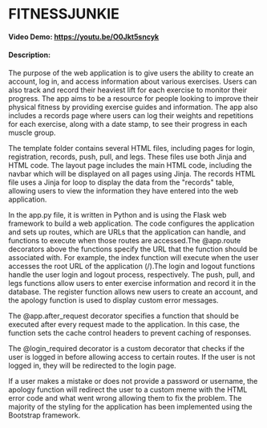# FITNESSJUNKIE
#### Video Demo:  <https://youtu.be/O0Jkt5sncyk>
#### Description:
The purpose of the web application is to give users the ability to create an account, log in, and access information about various exercises. Users can also track and record their heaviest lift for each exercise to monitor their progress. The app aims to be a resource for people looking to improve their physical fitness by providing exercise guides and information. The app also includes a records page where users can log their weights and repetitions for each exercise, along with a date stamp, to see their progress in each muscle group.

The template folder contains several HTML files, including pages for login, registration, records, push, pull, and legs. These files use both Jinja and HTML code. The layout page includes the main HTML code, including the navbar which will be displayed on all pages using Jinja. The records HTML file uses a Jinja for loop to display the data from the "records" table, allowing users to view the information they have entered into the web application.

In the app.py file, it is written in Python and is using the Flask web framework to build a web application. The code configures the application and sets up routes, which are URLs that the application can handle, and functions to execute when those routes are accessed.The @app.route decorators above the functions specify the URL that the function should be associated with. For example, the index function will execute when the user accesses the root URL of the application (/).The login and logout functions handle the user login and logout process, respectively. The push, pull, and legs functions allow users to enter exercise information and record it in the database. The register function allows new users to create an account, and the apology function is used to display custom error messages.

The @app.after_request decorator specifies a function that should be executed after every request made to the application. In this case, the function sets the cache control headers to prevent caching of responses.

The @login_required decorator is a custom decorator that checks if the user is logged in before allowing access to certain routes. If the user is not logged in, they will be redirected to the login page.

If a user makes a mistake or does not provide a password or username, the apology function will redirect the user to a custom meme with the HTML error code and what went wrong allowing them to fix the problem. The majority of the styling for the application has been implemented using the Bootstrap framework.